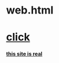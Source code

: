 # web.html
<h1><a href="https://kimcs-creater.github.io/web1/web1">click</h1>
<p><h4>this site is real</h4>

